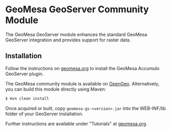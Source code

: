 # GeoMesa GeoServer Community Module

The GeoMesa GeoServer module enhances the standard GeoMesa GeoServer integration
and provides support for raster data.

## Installation

Follow the instructions on [geomesa.org](http://www.geomesa.org) to install the GeoMesa Accumulo GeoServer plugin.

The GeoMesa community module is available on [OpenGeo](http://ares.opengeo.org/geoserver/). Alternatively,
you can build this module directly using Maven:

```bash
$ mvn clean install
```

Once acquired or built, copy `geomesa-gs-<version>.jar` into the WEB-INF/lib folder of your GeoServer installation.

Further instructions are available under "Tutorials" at [geomesa.org](http://www.geomesa.org).

